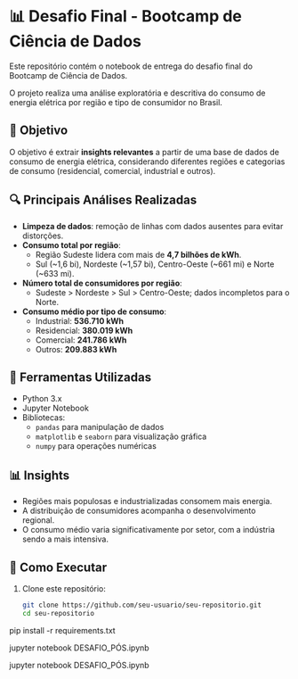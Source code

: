 # 📊 Desafio Final - Bootcamp de Ciência de Dados

Este repositório contém o notebook de entrega do desafio final do Bootcamp de Ciência de Dados.

O projeto realiza uma análise exploratória e descritiva do consumo de energia elétrica por região e tipo de consumidor no Brasil.

## 🧾 Objetivo

O objetivo é extrair **insights relevantes** a partir de uma base de dados de consumo de energia elétrica, considerando diferentes regiões e categorias de consumo (residencial, comercial, industrial e outros).

## 🔍 Principais Análises Realizadas

- **Limpeza de dados**: remoção de linhas com dados ausentes para evitar distorções.
- **Consumo total por região**:
  - Região Sudeste lidera com mais de **4,7 bilhões de kWh**.
  - Sul (~1,6 bi), Nordeste (~1,57 bi), Centro-Oeste (~661 mi) e Norte (~633 mi).
- **Número total de consumidores por região**:
  - Sudeste > Nordeste > Sul > Centro-Oeste; dados incompletos para o Norte.
- **Consumo médio por tipo de consumo**:
  - Industrial: **536.710 kWh**
  - Residencial: **380.019 kWh**
  - Comercial: **241.786 kWh**
  - Outros: **209.883 kWh**

## 📌 Ferramentas Utilizadas

- Python 3.x
- Jupyter Notebook
- Bibliotecas:
  - `pandas` para manipulação de dados
  - `matplotlib` e `seaborn` para visualização gráfica
  - `numpy` para operações numéricas

## 📊 Insights

- Regiões mais populosas e industrializadas consomem mais energia.
- A distribuição de consumidores acompanha o desenvolvimento regional.
- O consumo médio varia significativamente por setor, com a indústria sendo a mais intensiva.

## 🚀 Como Executar

1. Clone este repositório:
   ```bash
   git clone https://github.com/seu-usuario/seu-repositorio.git
   cd seu-repositorio

pip install -r requirements.txt

jupyter notebook DESAFIO_PÓS.ipynb

jupyter notebook DESAFIO_PÓS.ipynb
